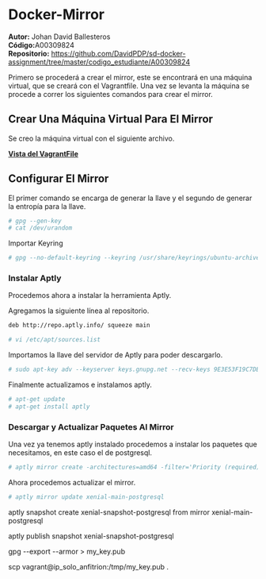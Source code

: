 # Docker-Mirror
<b>Autor:</b> Johan David Ballesteros <br>
<b>Código:</b>A00309824<br>
<b>Repositorio:</b> https://github.com/DavidPDP/sd-docker-assignment/tree/master/codigo_estudiante/A00309824

Primero se procederá a crear el mirror, este se encontrará en una máquina virtual, que se creará con el Vagrantfile. Una vez se levanta la máquina se procede a correr los siguientes comandos para crear el mirror.

## Crear Una Máquina Virtual Para El Mirror
Se creo la máquina virtual con el siguiente archivo.

<a href="https://github.com/DavidPDP/sd-docker-assignment/blob/master/codigo_estudiante/A00309824/Vagrantfile"><b>Vista del VagrantFile</b></a>

## Configurar El Mirror
El primer comando se encarga de generar la llave y el segundo de generar la entropía para la llave.
```sh
# gpg --gen-key
# cat /dev/urandom
```
Importar Keyring
```sh
# gpg --no-default-keyring --keyring /usr/share/keyrings/ubuntu-archive-keyring.gpg --export | gpg --no-default-keyring --keyring trustedkeys.gpg --import
```
### Instalar Aptly
Procedemos ahora a instalar la herramienta Aptly.

Agregamos la siguiente línea al repositorio. 
```txt
deb http://repo.aptly.info/ squeeze main
```
```sh
# vi /etc/apt/sources.list
```
Importamos la llave del servidor de Aptly para poder descargarlo.
```sh
# sudo apt-key adv --keyserver keys.gnupg.net --recv-keys 9E3E53F19C7DE460
```
Finalmente actualizamos e instalamos aptly.
```sh
# apt-get update
# apt-get install aptly
```
### Descargar y Actualizar Paquetes Al Mirror
Una vez ya tenemos aptly instalado procedemos a instalar los paquetes que necesitamos, en este caso el de postgresql.
```sh
# aptly mirror create -architectures=amd64 -filter='Priority (required) | Priority (important) | Priority (standard) | postgresql' -filter-with-deps xenial-main-postgresql http://mirror.upb.edu.co/ubuntu/ xenial main
```
Ahora procedemos actualizar el mirror.
```sh
# aptly mirror update xenial-main-postgresql
```
aptly snapshot create xenial-snapshot-postgresql from mirror xenial-main-postgresql

aptly publish snapshot xenial-snapshot-postgresql

gpg --export --armor > my_key.pub

scp vagrant@ip_solo_anfitrion:/tmp/my_key.pub .












